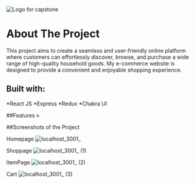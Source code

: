 ![Logo for capstone](https://github.com/yeonghyeoon/capstone-front/assets/102931368/b93beb0f-eb1c-466f-b58e-56c322891a53)
# About The Project
This project aims to create a seamless and user-friendly online platform where customers can effortlessly discover, browse, and purchase a wide range of high-quality household goods. 
My e-commerce website is designed to provide a convenient and enjoyable shopping experience.

## Built with:
*React JS
*Express
*Redux
*Chakra UI

##Features 
»

##Screenshots of the Project

Homepage
![localhost_3001_](https://github.com/yeonghyeoon/capstone-front/assets/102931368/0c7fb5cc-b5ca-418c-a923-fee89abd9435)

Shoppage
![localhost_3001_ (1)](https://github.com/yeonghyeoon/capstone-front/assets/102931368/c839cf01-7d82-4595-998f-4c52f32ba0e7)

ItemPage
![localhost_3001_ (2)](https://github.com/yeonghyeoon/capstone-front/assets/102931368/a37fca03-d89a-429d-aab5-d8f8ba564046)

Cart
![localhost_3001_ (3)](https://github.com/yeonghyeoon/capstone-front/assets/102931368/b95bf18e-2c13-44d9-a391-0bea19452cd3)

